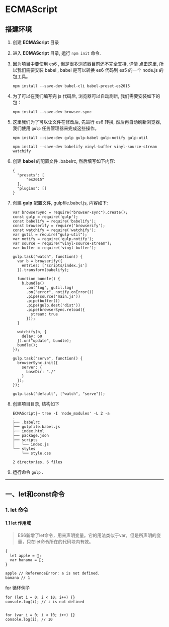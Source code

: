 # ECMAScript

## 搭建环境
1. 创建 **ECMAScript** 目录 

2. 进入 **ECMAScript** 目录, 运行 `npm init` 命令.

3. 因为项目中要使用 es6 , 但是很多浏览器目前还不完全支持, 详情 [点击这里](https://kangax.github.io/compat-table/es6/), 所以我们需要安装 babel , babel 是可以转换 es6 代码到 es5 的一个 node.js 的包工具。

	```
	npm install --save-dev babel-cli babel-preset-es2015
	```

4. 为了可以在我们编写完 js 代码后, 浏览器可以自动刷新, 我们需要安装如下的包：

	```
	npm install --save-dev browser-sync
	```

5. 这里我们为了可以让文件在修改后, 先进行 es6 转换, 然后再自动刷新浏览器, 我们使用 `gulp` 任务管理器来完成这些操作。

	```
	npm install --save-dev gulp gulp-babel gulp-notify gulp-util
	```
	
	```
	npm install --save-dev babelify vinyl-buffer vinyl-source-stream watchify
	```

6. 创建 **babel** 的配置文件 .babelrc, 然后填写如下内容:

	```
	{
	  "presets": [
	      "es2015"
	  ],
	  "plugins": []
	}
	```

7. 创建 **gulp** 配置文件, gulpfile.babel.js, 内容如下:

	```
	var browserSync = require("browser-sync").create();
	const gulp = require('gulp');
	const babelify = require('babelify');
	const browserify = require('browserify');
	const watchify = require('watchify');
	var gutil = require("gulp-util");
	var notify = require('gulp-notify');
	var source = require("vinyl-source-stream");
	var buffer = require('vinyl-buffer');
	
	gulp.task("watch", function() {
	  var b = browserify({
	    entries: ['scripts/index.js']
	  }).transform(babelify);
	
	  function bundle() {
	    b.bundle()
	      .on("log", gutil.log)
	      .on("error", notify.onError())
	      .pipe(source('main.js'))
	      .pipe(buffer())
	      .pipe(gulp.dest('dist'))
	      .pipe(browserSync.reload({
	        stream: true
	      }));
	  }
	
	  watchify(b, {
	    delay: 60
	  }).on("update", bundle);
	  bundle();
	});
	
	gulp.task("serve", function() {
	  browserSync.init({
	    server: {
	      baseDir: "./"
	    }
	  });
	});
	
	gulp.task("default", ["watch", "serve"]);
	```

8. 创建项目目录, 结构如下

	```
	ECMAScript|⇒ tree -I 'node_modules' -L 2 -a
	.
	├── .babelrc
	├── gulpfile.babel.js
	├── index.html
	├── package.json
	├── scripts
	│   └── index.js
	└── styles
	    └── style.css
	
	2 directories, 6 files
	```

9. 运行命令 `gulp` .

----


## 一、let和const命令

### 1. let 命令

#### 1.1 let 作用域

> ES6新增了let命令，用来声明变量。它的用法类似于var，但是所声明的变量，只在let命令所在的代码块内有效。 

```
{
  let apple = 🍎;
  var banana = 🍌;
}

apple // ReferenceError: a is not defined.
banana // 1
```

for 循环例子

```
for (let i = 0; i < 10; i++) {}
console.log(i); // i is not defined


for (var i = 0; i < 10; i++) {}
console.log(i); // 10
```
